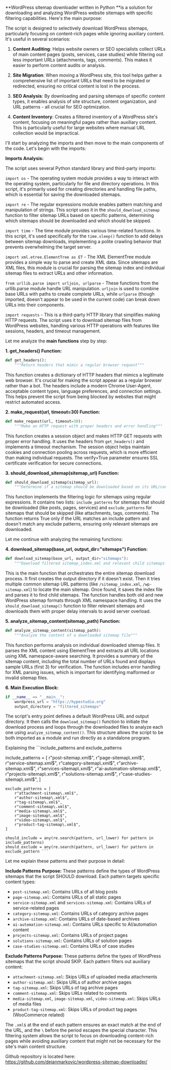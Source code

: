 **WordPress sitemap downloader written in Python **is a solution for downloading and analyzing WordPress website sitemaps with specific filtering capabilities. Here's the main purpose:

The script is designed to selectively download WordPress sitemaps, particularly focusing on content-rich pages while ignoring auxiliary content. It's useful in several scenarios:

1. **Content Auditing**: Helps website owners or SEO specialists collect URLs of main content pages (posts, services, case studies) while filtering out less important URLs (attachments, tags, comments). This makes it easier to perform content audits or analysis.

2. **Site Migration**: When moving a WordPress site, this tool helps gather a comprehensive list of important URLs that need to be migrated or redirected, ensuring no critical content is lost in the process.

3. **SEO Analysis**: By downloading and parsing sitemaps of specific content types, it enables analysis of site structure, content organization, and URL patterns - all crucial for SEO optimization.

4. **Content Inventory**: Creates a filtered inventory of a WordPress site's content, focusing on meaningful pages rather than auxiliary content. This is particularly useful for large websites where manual URL collection would be impractical.

I'll start by analyzing the imports and then move to the main components of the code. Let's begin with the imports:


**Imports Analysis:**

The script uses several Python standard library and third-party imports:

`import os` - The operating system module provides a way to interact with the operating system, particularly for file and directory operations. In this script, it's primarily used for creating directories and handling file paths, which is essential for saving the downloaded sitemaps.

`import re` - The regular expressions module enables pattern matching and manipulation of strings. This script uses it in the `should_download_sitemap` function to filter sitemap URLs based on specific patterns, determining which sitemaps should be downloaded and which should be skipped.

`import time` - The time module provides various time-related functions. In this script, it's used specifically for the `time.sleep()` function to add delays between sitemap downloads, implementing a polite crawling behavior that prevents overwhelming the target server.

`import xml.etree.ElementTree as ET` - The XML ElementTree module provides a simple way to parse and create XML data. Since sitemaps are XML files, this module is crucial for parsing the sitemap index and individual sitemap files to extract URLs and other information.

`from urllib.parse import urljoin, urlparse` - These functions from the urllib.parse module handle URL manipulation. `urljoin` is used to combine base URLs with paths to create complete URLs, while `urlparse` (though imported, doesn't appear to be used in the current code) can break down URLs into their components.

`import requests` - This is a third-party HTTP library that simplifies making HTTP requests. The script uses it to download sitemap files from WordPress websites, handling various HTTP operations with features like sessions, headers, and timeout management.

Let me analyze the **main functions** step by step:

**1. get_headers() Function:**
```python
def get_headers():
    """Return headers that mimic a regular browser request"""
```
This function creates a dictionary of HTTP headers that mimics a legitimate web browser. It's crucial for making the script appear as a regular browser rather than a bot. The headers include a modern Chrome User-Agent, acceptable content types, language preferences, and connection settings. This helps prevent the script from being blocked by websites that might restrict automated access.

**2. make_request(url, timeout=30) Function:**
```python
def make_request(url, timeout=30):
    """Make an HTTP request with proper headers and error handling"""
```
This function creates a session object and makes HTTP GET requests with proper error handling. It uses the headers from `get_headers()` and implements a timeout mechanism. The session object helps maintain cookies and connection pooling across requests, which is more efficient than making individual requests. The verify=True parameter ensures SSL certificate verification for secure connections.

**3. should_download_sitemap(sitemap_url) Function:**
```python
def should_download_sitemap(sitemap_url):
    """Determine if a sitemap should be downloaded based on its URL/content type."""
```
This function implements the filtering logic for sitemaps using regular expressions. It contains two lists: `include_patterns` for sitemaps that should be downloaded (like posts, pages, services) and `exclude_patterns` for sitemaps that should be skipped (like attachments, tags, comments). The function returns True only if the URL matches an include pattern and doesn't match any exclude patterns, ensuring only relevant sitemaps are downloaded.

Let me continue with analyzing the remaining functions:

**4. download_sitemap(base_url, output_dir="sitemaps") Function:**
```python
def download_sitemap(base_url, output_dir="sitemaps"):
    """Download filtered sitemap_index.xml and relevant child sitemaps from a WordPress site"""
```
This is the main function that orchestrates the entire sitemap download process. It first creates the output directory if it doesn't exist. Then it tries multiple common sitemap URL patterns (like `/sitemap_index.xml`, `/wp-sitemap.xml`) to locate the main sitemap. Once found, it saves the index file and parses it to find child sitemaps. The function handles both old and new WordPress sitemap formats through XML namespace handling. It uses the `should_download_sitemap()` function to filter relevant sitemaps and downloads them with proper delay intervals to avoid server overload.

**5. analyze_sitemap_content(sitemap_path) Function:**
```python
def analyze_sitemap_content(sitemap_path):
    """Analyze the content of a downloaded sitemap file"""
```
This function performs analysis on individual downloaded sitemap files. It parses the XML content using ElementTree and extracts all URL locations using XML namespace-aware searching. It provides a summary of the sitemap content, including the total number of URLs found and displays sample URLs (first 3) for verification. The function includes error handling for XML parsing issues, which is important for identifying malformed or invalid sitemap files.

**6. Main Execution Block:**
```python
if __name__ == "__main__":
    wordpress_url = "https://hypestudio.org"
    output_directory = "filtered_sitemaps"
```
The script's entry point defines a default WordPress URL and output directory. It then calls the `download_sitemap()` function to initiate the download process and loops through the downloaded files to analyze each one using `analyze_sitemap_content()`. This structure allows the script to be both imported as a module and run directly as a standalone program.

Explaining the ```include_patterns and  exclude_patterns

include_patterns = [
        r"post-sitemap\.xml$",
        r"page-sitemap\.xml$",
        r"service-sitemap\.xml$",
        r"category-sitemap\.xml$",
        r"archive-sitemap\.xml$",
        r"services-sitemap\.xml$",
        r"ai-automation-sitemap\.xml$",
        r"projects-sitemap\.xml$",
        r"solutions-sitemap\.xml$",
        r"case-studies-sitemap\.xml$",
    ]

    exclude_patterns = [
        r"attachment-sitemap\.xml$",
        r"author-sitemap\.xml$",
        r"tag-sitemap\.xml$",
        r"comment-sitemap\.xml$",
        r"media-sitemap\.xml$",
        r"image-sitemap\.xml$",
        r"video-sitemap\.xml$",
        r"product-tag-sitemap\.xml$",
    ]

    should_include = any(re.search(pattern, url_lower) for pattern in include_patterns)
    should_exclude = any(re.search(pattern, url_lower) for pattern in exclude_pattern ```
Let me explain these patterns and their purpose in detail:

**Include Patterns Purpose:**
These patterns define the types of WordPress sitemaps that the script SHOULD download. Each pattern targets specific content types:
- `post-sitemap.xml`: Contains URLs of all blog posts
- `page-sitemap.xml`: Contains URLs of all static pages
- `service-sitemap.xml` and `services-sitemap.xml`: Contains URLs of service-related pages
- `category-sitemap.xml`: Contains URLs of category archive pages
- `archive-sitemap.xml`: Contains URLs of date-based archives
- `ai-automation-sitemap.xml`: Contains URLs specific to AI/automation content
- `projects-sitemap.xml`: Contains URLs of project pages
- `solutions-sitemap.xml`: Contains URLs of solution pages
- `case-studies-sitemap.xml`: Contains URLs of case studies

**Exclude Patterns Purpose:**
These patterns define the types of WordPress sitemaps that the script should SKIP. Each pattern filters out auxiliary content:
- `attachment-sitemap.xml`: Skips URLs of uploaded media attachments
- `author-sitemap.xml`: Skips URLs of author archive pages
- `tag-sitemap.xml`: Skips URLs of tag archive pages
- `comment-sitemap.xml`: Skips URLs related to comments
- `media-sitemap.xml`, `image-sitemap.xml`, `video-sitemap.xml`: Skips URLs of media files
- `product-tag-sitemap.xml`: Skips URLs of product tag pages (WooCommerce related)

The `.xml$` at the end of each pattern ensures an exact match at the end of the URL, and the `\` before the period escapes the special character. This filtering system allows the script to focus on downloading content-rich pages while avoiding auxiliary content that might not be necessary for the site's main content structure.


Github repository is located here: https://github.com/dejanmarkovic/wordpress-sitemap-downloader/
